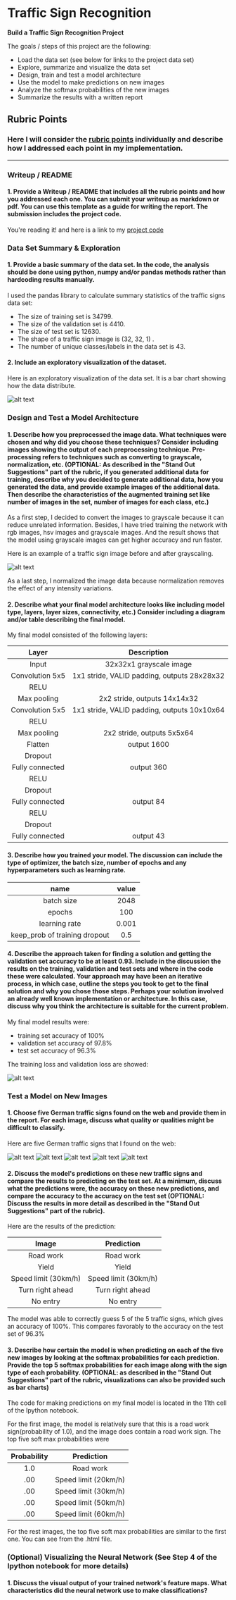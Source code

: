 # **Traffic Sign Recognition** 

**Build a Traffic Sign Recognition Project**

The goals / steps of this project are the following:
* Load the data set (see below for links to the project data set)
* Explore, summarize and visualize the data set
* Design, train and test a model architecture
* Use the model to make predictions on new images
* Analyze the softmax probabilities of the new images
* Summarize the results with a written report


[//]: # (Image References)

[image1]: ./examples/trainDataHist.png "trainDataHist"
[image2]: ./examples/grayscale.jpg "Grayscaling"
[image3]: ./examples/random_noise.jpg "Random Noise"
[image4]: ./mydata/index.jpg "Traffic Sign 1"
[image5]: ./mydata/yield.jpg "Traffic Sign 2"
[image6]: ./mydata/sl30.jpg "Traffic Sign 3"
[image7]: ./mydata/turnRight.jpg "Traffic Sign 4"
[image8]: ./mydata/NoPassing.jpg "Traffic Sign 5"
[image9]: ./examples/loss.png  "loss"

## Rubric Points
### Here I will consider the [rubric points](https://review.udacity.com/#!/rubrics/481/view) individually and describe how I addressed each point in my implementation.  

---
### Writeup / README

#### 1. Provide a Writeup / README that includes all the rubric points and how you addressed each one. You can submit your writeup as markdown or pdf. You can use this template as a guide for writing the report. The submission includes the project code.

You're reading it! and here is a link to my [project code](https://github.com/macy111/CarND-Traffic-Sign-Classifier/blob/master/Traffic_Sign_Classifier.ipynb)

### Data Set Summary & Exploration

#### 1. Provide a basic summary of the data set. In the code, the analysis should be done using python, numpy and/or pandas methods rather than hardcoding results manually.

I used the pandas library to calculate summary statistics of the traffic
signs data set:

* The size of training set is 34799.
* The size of the validation set is 4410.
* The size of test set is 12630.
* The shape of a traffic sign image is (32, 32, 1) .
* The number of unique classes/labels in the data set is 43.

#### 2. Include an exploratory visualization of the dataset.

Here is an exploratory visualization of the data set. It is a bar chart showing how the data distribute.

![alt text][image1]

### Design and Test a Model Architecture

#### 1. Describe how you preprocessed the image data. What techniques were chosen and why did you choose these techniques? Consider including images showing the output of each preprocessing technique. Pre-processing refers to techniques such as converting to grayscale, normalization, etc. (OPTIONAL: As described in the "Stand Out Suggestions" part of the rubric, if you generated additional data for training, describe why you decided to generate additional data, how you generated the data, and provide example images of the additional data. Then describe the characteristics of the augmented training set like number of images in the set, number of images for each class, etc.)

As a first step, I decided to convert the images to grayscale because it can reduce unrelated information. Besides, I have tried training the network with rgb images, hsv images and grayscale images. And the result shows that the model using grayscale images can get higher accuracy and run faster.

Here is an example of a traffic sign image before and after grayscaling.

![alt text][image2]

As a last step, I normalized the image data because normalization removes the effect of any intensity variations.


#### 2. Describe what your final model architecture looks like including model type, layers, layer sizes, connectivity, etc.) Consider including a diagram and/or table describing the final model.

My final model consisted of the following layers:

| Layer         		|     Description	        					| 
|:---------------------:|:---------------------------------------------:| 
| Input         		| 32x32x1 grayscale image   							| 
| Convolution 5x5     	| 1x1 stride, VALID padding, outputs 28x28x32 	|
| RELU					|												|
| Max pooling	      	| 2x2 stride,  outputs 14x14x32 				|
| Convolution 5x5	    | 1x1 stride, VALID padding, outputs 10x10x64 	|
| RELU					|												|
| Max pooling	      	| 2x2 stride,  outputs 5x5x64				|
|	Flatten					|	output 1600										|
|	Dropout					|												|
| Fully connected		| output 360      									|
| RELU					|												|
|	Dropout					|												|
| Fully connected		| output 84      									|
| RELU					|												|
|	Dropout					|												|
| Fully connected		| output 43      									|
 


#### 3. Describe how you trained your model. The discussion can include the type of optimizer, the batch size, number of epochs and any hyperparameters such as learning rate.

| name         		|     value	        					| 
|:---------------------:|:---------------------------------------------:| 
| batch size         		| 2048   							| 
| epochs         		| 100  							| 
| learning rate         		| 0.001  							| 
| keep_prob of training dropout         		| 0.5 							| 

#### 4. Describe the approach taken for finding a solution and getting the validation set accuracy to be at least 0.93. Include in the discussion the results on the training, validation and test sets and where in the code these were calculated. Your approach may have been an iterative process, in which case, outline the steps you took to get to the final solution and why you chose those steps. Perhaps your solution involved an already well known implementation or architecture. In this case, discuss why you think the architecture is suitable for the current problem.

My final model results were:
* training set accuracy of 100%
* validation set accuracy of 97.8%
* test set accuracy of 96.3%

The training loss and validation loss are showed:

![alt text][image9]

### Test a Model on New Images

#### 1. Choose five German traffic signs found on the web and provide them in the report. For each image, discuss what quality or qualities might be difficult to classify.

Here are five German traffic signs that I found on the web:

![alt text][image4] ![alt text][image5] ![alt text][image6] 
![alt text][image7] ![alt text][image8]


#### 2. Discuss the model's predictions on these new traffic signs and compare the results to predicting on the test set. At a minimum, discuss what the predictions were, the accuracy on these new predictions, and compare the accuracy to the accuracy on the test set (OPTIONAL: Discuss the results in more detail as described in the "Stand Out Suggestions" part of the rubric).

Here are the results of the prediction:

| Image			        |     Prediction	        					| 
|:---------------------:|:---------------------------------------------:| 
| Road work      		| Road work  									| 
| Yield    			| Yield 										|
| Speed limit (30km/h)					| Speed limit (30km/h)											|
| Turn right ahead	      		| Turn right ahead				 				|
| No entry		|  No entry     							|


The model was able to correctly guess 5 of the 5 traffic signs, which gives an accuracy of 100%. This compares favorably to the accuracy on the test set of 96.3%

#### 3. Describe how certain the model is when predicting on each of the five new images by looking at the softmax probabilities for each prediction. Provide the top 5 softmax probabilities for each image along with the sign type of each probability. (OPTIONAL: as described in the "Stand Out Suggestions" part of the rubric, visualizations can also be provided such as bar charts)

The code for making predictions on my final model is located in the 11th cell of the Ipython notebook.

For the first image, the model is relatively sure that this is a road work sign(probability of 1.0), and the image does contain a road work sign. The top five soft max probabilities were

| Probability         	|     Prediction	        					| 
|:---------------------:|:---------------------------------------------:| 
| 1.0         			| Road work   									| 
| .00     				| Speed limit (20km/h) 										|
| .00					| Speed limit (30km/h)											|
| .00	      			| Speed limit (50km/h)					 				|
| .00				    |  Speed limit (60km/h)     							|


For the rest images,  the top five soft max probabilities are similar to the first one. You can see from the .html file.

### (Optional) Visualizing the Neural Network (See Step 4 of the Ipython notebook for more details)
#### 1. Discuss the visual output of your trained network's feature maps. What characteristics did the neural network use to make classifications?



